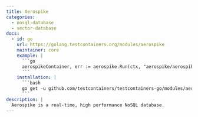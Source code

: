 ```yaml
---
title: Aerospike
categories:
  - nosql-database
  - vector-database
docs:
  - id: go
    url: https://golang.testcontainers.org/modules/aerospike
    maintainer: core
    example: |
      ```go
      aerospikeContainer, err := aerospike.Run(ctx, "aerospike/aerospike-server:latest")
      ```
    installation: |
      ```bash
      go get -u github.com/testcontainers/testcontainers-go/modules/aerospike
      ```
description: |
  Aerospike is a real-time, high performance NoSQL database.
---
```

